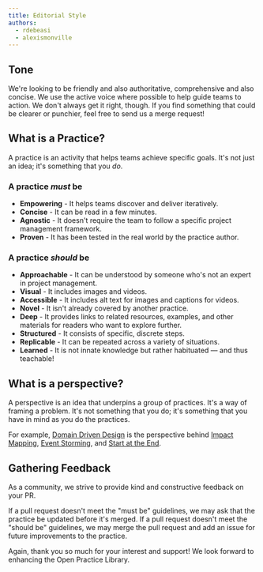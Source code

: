 ```yaml
---
title: Editorial Style
authors:
  - rdebeasi
  - alexismonville
---
```


## Tone

We're looking to be friendly and also authoritative, comprehensive and also concise. We use the active voice where possible to help guide teams to action. We don't always get it right, though. If you find something that could be clearer or punchier, feel free to send us a merge request!

## What is a Practice?

A practice is an activity that helps teams achieve specific goals. It's not just an idea; it's something that you _do_.

### A practice _must_ be

- **Empowering** - It helps teams discover and deliver iteratively.
- **Concise** - It can be read in a few minutes.
- **Agnostic** - It doesn't require the team to follow a specific project management framework.
- **Proven** - It has been tested in the real world by the practice author.

### A practice _should_ be

- **Approachable** - It can be understood by someone who's not an expert in project management.
- **Visual** - It includes images and videos.
- **Accessible** - It includes alt text for images and captions for videos.
- **Novel** - It isn't already covered by another practice.
- **Deep** - It provides links to related resources, examples, and other materials for readers who want to explore further.
- **Structured** - It consists of specific, discrete steps.
- **Replicable** - It can be repeated across a variety of situations.
- **Learned** - It is not innate knowledge  but rather habituated — and thus teachable!

## What is a perspective?

A perspective is an idea that underpins a group of practices. It's a way of framing a problem. It's not something that you do; it's something that you have in mind as you do the practices.

For example, [Domain Driven Design](/perspective/domain-driven-design/) is the perspective behind [Impact Mapping](/practice/impact-mapping/), [Event Storming](https://openpracticelibrary.com/practice/event-storming/), and [Start at the End](https://openpracticelibrary.com/practice/start-at-the-end/).

## Gathering Feedback

As a community, we strive to provide kind and constructive feedback on your PR.

If a pull request doesn't meet the "must be" guidelines, we may ask that the practice be updated before it's merged. If a pull request doesn't meet the "should be" guidelines, we may merge the pull request and add an issue for future improvements to the practice.

Again, thank you so much for your interest and support! We look forward to enhancing the Open Practice Library.
